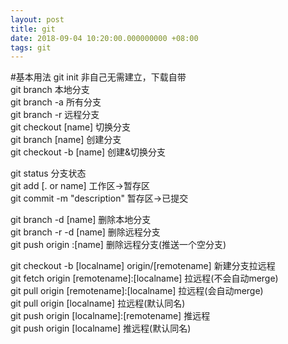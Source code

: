```yaml
---
layout: post
title: git
date: 2018-09-04 10:20:00.000000000 +08:00
tags: git
---
```

#基本用法
git init		非自己无需建立，下载自带  
git branch 		本地分支  
git branch -a		所有分支  
git branch -r		远程分支  
git checkout [name]		切换分支  
git branch [name]		创建分支  
git checkout -b [name]	创建&切换分支  

git status				分支状态  
git add [. or name]		工作区->暂存区  
git commit -m "description"	暂存区->已提交

git branch -d [name]	删除本地分支  
git branch -r -d [name]	删除远程分支  
git push origin :[name]	删除远程分支(推送一个空分支)  

git checkout -b [localname] origin/[remotename]	新建分支拉远程  
git fetch origin [remotename]:[localname]	拉远程(不会自动merge)  
git pull origin [remotename]:[localname]	拉远程(会自动merge)  
git pull origin [localname]			拉远程(默认同名)  
git push origin [localname]:[remotename]	推远程  
git push origin [localname]			推远程(默认同名)  